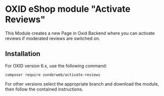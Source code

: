 <h1>OXID eShop module "Activate Reviews"</h1>

<p>This Module creates a new Page in Oxid Backend where you can activate reviews if moderated reviews are switched on.</p>
<h2>Installation</h2>
<p>For OXID version 6.x, use the following command:</p>
<p><code>composer require zunderweb/activate-reviews</code></p>
<p>For other versions select the appropriate branch and download the module, then follow the contained instructions.</p>
